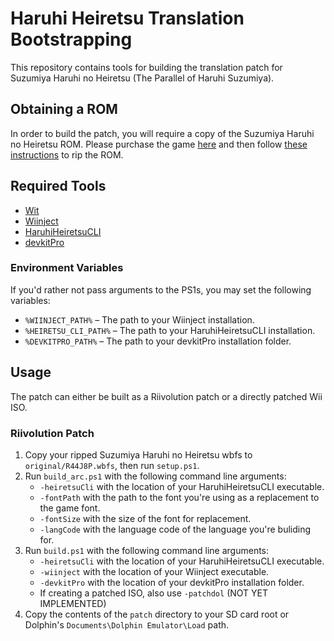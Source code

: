 # Haruhi Heiretsu Translation Bootstrapping

This repository contains tools for building the translation patch for Suzumiya Haruhi no Heiretsu (The Parallel of Haruhi Suzumiya).

## Obtaining a ROM
In order to build the patch, you will require a copy of the Suzumiya Haruhi no Heiretsu ROM. Please purchase the game [here](https://www.play-asia.com/suzumiya-haruhi-no-heiretsu/13/70337j) and then
follow [these instructions](https://wiki.dolphin-emu.org/index.php?title=Ripping_Games) to rip the ROM.

## Required Tools
* [Wit](https://wit.wiimm.de/)
* [Wiinject](https://github.com/jonko0493/Wiinject)
* [HaruhiHeiretsuCLI](https://github.com/jonko0493/HaruhiHeiretsuEditor/)
* [devkitPro](https://devkitpro.org/wiki/Getting_Started)

### Environment Variables
If you'd rather not pass arguments to the PS1s, you may set the following variables:
* `%WIINJECT_PATH%` &ndash; The path to your Wiinject installation.
* `%HEIRETSU_CLI_PATH%` &ndash; The path to your HaruhiHeiretsuCLI installation.
* `%DEVKITPRO_PATH%` &ndash; The path to your devkitPro installation folder.

## Usage

The patch can either be built as a Riivolution patch or a directly patched Wii ISO.

### Riivolution Patch
1. Copy your ripped Suzumiya Haruhi no Heiretsu wbfs to `original/R44J8P.wbfs`, then run `setup.ps1`.
2. Run `build_arc.ps1` with the following command line arguments:
    * `-heiretsuCli` with the location of your HaruhiHeiretsuCLI executable.
    * `-fontPath` with the path to the font you're using as a replacement to the game font.
    * `-fontSize` with the size of the font for replacement.
    * `-langCode` with the language code of the language you're buliding for.
2. Run `build.ps1` with the following command line arguments:
    * `-heiretsuCli` with the location of your HaruhiHeiretsuCLI executable.
    * `-wiinject` with the location of your Wiinject executable.
    * `-devkitPro` with the location of your devkitPro installation folder.
    * If creating a patched ISO, also use `-patchdol` (NOT YET IMPLEMENTED)
3. Copy the contents of the `patch` directory to your SD card root or Dolphin's `Documents\Dolphin Emulator\Load` path.